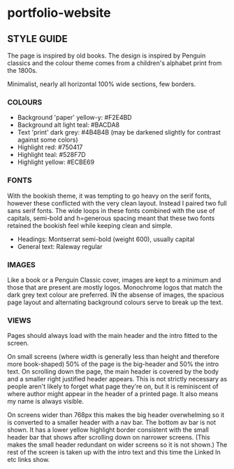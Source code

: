 # portfolio-website

## STYLE GUIDE
The page is inspired by old books. The design is inspired by Penguin classics and the colour theme comes from a children's alphabet print from the 1800s.

Minimalist, nearly all horizontal 100% wide sections, few borders.

### COLOURS
 - Background 'paper' yellow-y: #F2E4BD
 - Background alt light teal: #BACDA8
 - Text 'print' dark grey: #4B4B4B (may be darkened slightly for contrast against some colors)
 - Highlight red: #750417
 - Highlight teal: #528F7D
 - Highlight yellow: #ECBE69

### FONTS
With the bookish theme, it was tempting to go heavy on the serif fonts, however these conflicted with the very clean layout. Instead I paired two full sans serif fonts. The wide loops in these fonts combined with the use of capitals, semi-bold and h=generous spacing meant that these two fonts retained the bookish feel while keeping clean and simple.

 - Headings: Montserrat semi-bold (weight 600), usually capital
 - General text: Raleway regular

### IMAGES
Like a book or a Penguin Classic cover, images are kept to a minimum and those that are present are mostly logos. Monochrome logos that match the dark grey text colour are preferred. IN the absense of images, the spacious page layout and alternating background colours serve to break up the text.

### VIEWS
Pages should always load with the main header and the intro fitted to the screen.

On small screens (where width is generally less than height and therefore more book-shaped) 50% of the page is the big-header and 50% the intro text. On scrolling down the page, the main header is covered by the body and a smaller right justified header appears. This is not strictly necessary as people aren't likely to forget what page they're on, but it is reminiscent of where author might appear in the header of a printed page. It also means my name is always visible.

On screens wider than 768px this makes the big header overwhelming so it is converted to a smaller header with a nav bar. The bottom av bar is not shown. It has a lower yellow highlight border consistent with the small header bar that shows after scrolling down on narrower screens. (This makes the small header redundant on wider screens so it is not shown.) The rest of the screen is taken up with the intro text and this time the Linked In etc links show.

